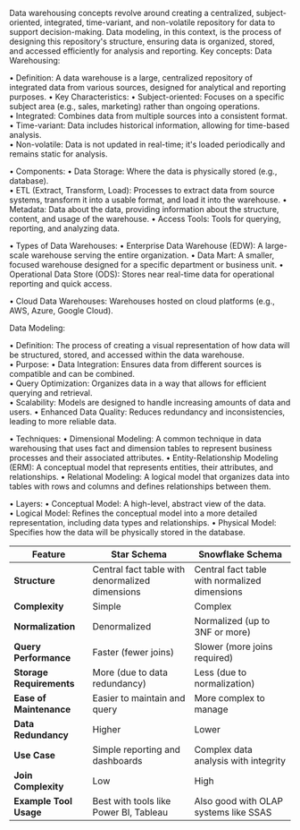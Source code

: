 Data warehousing concepts revolve around creating a centralized, subject-oriented, integrated, time-variant, and non-volatile repository for data to support decision-making. Data modeling, in this context, is the process of designing this repository's structure, ensuring data is organized, stored, and accessed efficiently for analysis and reporting. 
Key concepts: 
Data Warehousing: 

• Definition: A data warehouse is a large, centralized repository of integrated data from various sources, designed for analytical and reporting purposes. 
• Key Characteristics: 
	• Subject-oriented: Focuses on a specific subject area (e.g., sales, marketing) rather than ongoing operations.  
	• Integrated: Combines data from multiple sources into a consistent format.  
	• Time-variant: Data includes historical information, allowing for time-based analysis.  
	• Non-volatile: Data is not updated in real-time; it's loaded periodically and remains static for analysis.  

• Components: 
	• Data Storage: Where the data is physically stored (e.g., database).   
	• ETL (Extract, Transform, Load): Processes to extract data from source systems, transform it into a usable format, and load it into the warehouse. 
	• Metadata: Data about the data, providing information about the structure, content, and usage of the warehouse.
	• Access Tools: Tools for querying, reporting, and analyzing data.  

• Types of Data Warehouses: 
	• Enterprise Data Warehouse (EDW): A large-scale warehouse serving the entire organization. 
	• Data Mart: A smaller, focused warehouse designed for a specific department or business unit.
	• Operational Data Store (ODS): Stores near real-time data for operational reporting and quick access.  

• Cloud Data Warehouses: Warehouses hosted on cloud platforms (e.g., AWS, Azure, Google Cloud).

Data Modeling: 

• Definition: The process of creating a visual representation of how data will be structured, stored, and accessed within the data warehouse.  
• Purpose: 
	• Data Integration: Ensures data from different sources is compatible and can be combined.  
	• Query Optimization: Organizes data in a way that allows for efficient querying and retrieval.  
	• Scalability: Models are designed to handle increasing amounts of data and users. 
	• Enhanced Data Quality: Reduces redundancy and inconsistencies, leading to more reliable data.

• Techniques: 
	• Dimensional Modeling: A common technique in data warehousing that uses fact and dimension tables to represent business processes and their associated attributes. 
	• Entity-Relationship Modeling (ERM): A conceptual model that represents entities, their attributes, and relationships.
	• Relational Modeling: A logical model that organizes data into tables with rows and columns and defines relationships between them.  

• Layers: 
	• Conceptual Model: A high-level, abstract view of the data.  
	• Logical Model: Refines the conceptual model into a more detailed representation, including data types and relationships. 
	• Physical Model: Specifies how the data will be physically stored in the database. 

| Feature                  | Star Schema                                     | Snowflake Schema                              |
| ------------------------ | ----------------------------------------------- | --------------------------------------------- |
| **Structure**            | Central fact table with denormalized dimensions | Central fact table with normalized dimensions |
| **Complexity**           | Simple                                          | Complex                                       |
| **Normalization**        | Denormalized                                    | Normalized (up to 3NF or more)                |
| **Query Performance**    | Faster (fewer joins)                            | Slower (more joins required)                  |
| **Storage Requirements** | More (due to data redundancy)                   | Less (due to normalization)                   |
| **Ease of Maintenance**  | Easier to maintain and query                    | More complex to manage                        |
| **Data Redundancy**      | Higher                                          | Lower                                         |
| **Use Case**             | Simple reporting and dashboards                 | Complex data analysis with integrity          |
| **Join Complexity**      | Low                                             | High                                          |
| **Example Tool Usage**   | Best with tools like Power BI, Tableau          | Also good with OLAP systems like SSAS         |
